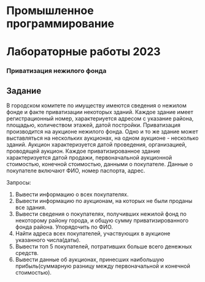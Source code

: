 # Промышленное программирование
# Лабораторные работы 2023

### Приватизация нежилого фонда
## Задание
В городском комитете по имуществу имеются сведения о нежилом фонде и факте приватизации некоторых зданий. Каждое здание имеет регистрационный номер, характериуется адресом с указание района, площадью, количеством этажей, датой постройки.
Приватизация производится на аукционе нежилого фонда. Одно и то же здание может выставляться на нескольких аукционах, на одном аукционе - несколько зданий. Аукцион характеризуется датой проведения, организацией, проводящей аукцион.
Каждое приватизированное здание характеризуется датой продажи, первоначальной аукционной стоимостью, конечной стоимостью, данными о покупателе. Данные о покупателе включают ФИО, номер паспорта, адрес.

Запросы:
1) Вывести информацию о всех покупателях.
2) Вывести информацию по аукционам, на которых не были проданы все здания.
3) Вывести сведения о покупателях, получивших нежилой фонд по некоторому району города, и общую сумму приватизированного фонда района. Упорядочить по ФИО.
4) Найти адреса всех покупателей, участвующих в аукционе указанного числа(даты).
5) Вывести топ 5 покупателей, потративших больше всего денежных средств.
6) Вывести данные об аукционах, принесших наибольшую прибыль(суммарную разницу между первоначальной и конечной стоимостью).
